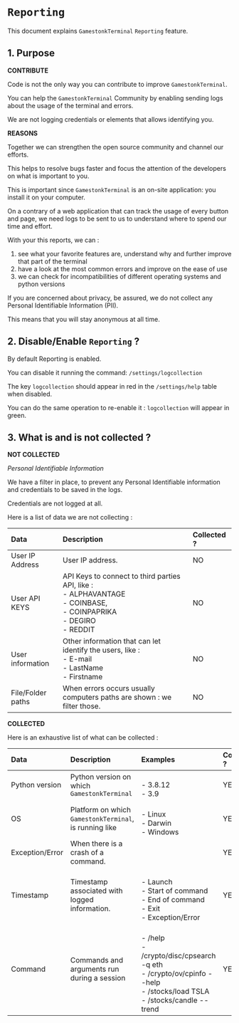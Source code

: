 # `Reporting`

This document explains `GamestonkTerminal` `Reporting` feature.

## 1. Purpose

**CONTRIBUTE**

Code is not the only way you can contribute to improve `GamestonkTerminal`.

You can help the `GamestonkTerminal` Community by enabling sending logs about the usage of the terminal and errors.

We are not logging credentials or elements that allows identifying you.


**REASONS**

Together we can strengthen the open source community and channel our efforts.

This helps to resolve bugs faster and focus the attention of the developers on what is important to you.

This is important since `GamestonkTerminal` is an on-site application: you install it on your computer.

On a contrary of a web application that can track the usage of every button and page, we need logs to be sent to us to understand where to spend our time and effort.

With your this reports, we can :
1. see what your favorite features are, understand why and further improve that part of the terminal
2. have a look at the most common errors and improve on the ease of use
3. we can check for incompatibilities of different operating systems and python versions

If you are concerned about privacy, be assured, we do not collect any Personal Identifiable Information (PII).

This means that you will stay anonymous at all time.

## 2. Disable/Enable `Reporting` ?

By default Reporting is enabled.

You can disable it running the command: `/settings/logcollection`

The key `logcollection` should appear in red in the `/settings/help` table when disabled.

You can do the same operation to re-enable it : `logcollection` will appear in green.

## 3. What is and is not collected ?

**NOT COLLECTED**

*Personal Identifiable Information*

We have a filter in place, to prevent any Personal Identifiable information and credentials to be saved in the logs.

Credentials are not logged at all.

Here is a list of data we are not collecting :

|**Data**|**Description**|**Collected ?**|
|:-|:-|:-|
|User IP Address|User IP address.|NO|
|User API KEYS|API Keys to connect to third parties API, like : <br>- ALPHAVANTAGE <br> - COINBASE, <br>- COINPAPRIKA <br>- DEGIRO <br>- REDDIT|NO|
|User information|Other information that can let identify the users, like : <br>- E-mail <br> - LastName <br>- Firstname|NO|
|File/Folder paths|When errors occurs usually computers paths are shown : we filter those.|NO|

**COLLECTED**

Here is an exhaustive list of what can be collected :

|**Data**|**Description**|**Examples**|**Collected ?**|
|:-|:-|:-|:-|
|Python version|Python version on which `GamestonkTerminal`|<br>- 3.8.12 <br>- 3.9|YES|
|OS|Platform on which `GamestonkTerminal`, is running like|<br>- Linux <br>- Darwin <br>- Windows|YES|
|Exception/Error|When there is a crash of a command.||YES|
|Timestamp|Timestamp associated with logged information.|<br>- Launch <br>- Start of command<br>- End of command<br>- Exit<br>- Exception/Error|YES|
|Command|Commands and arguments run during a session|<br>- /help <br>- /crypto/disc/cpsearch -q eth <br>- /crypto/ov/cpinfo --help <br>- /stocks/load TSLA <br>- /stocks/candle --trend|YES|
